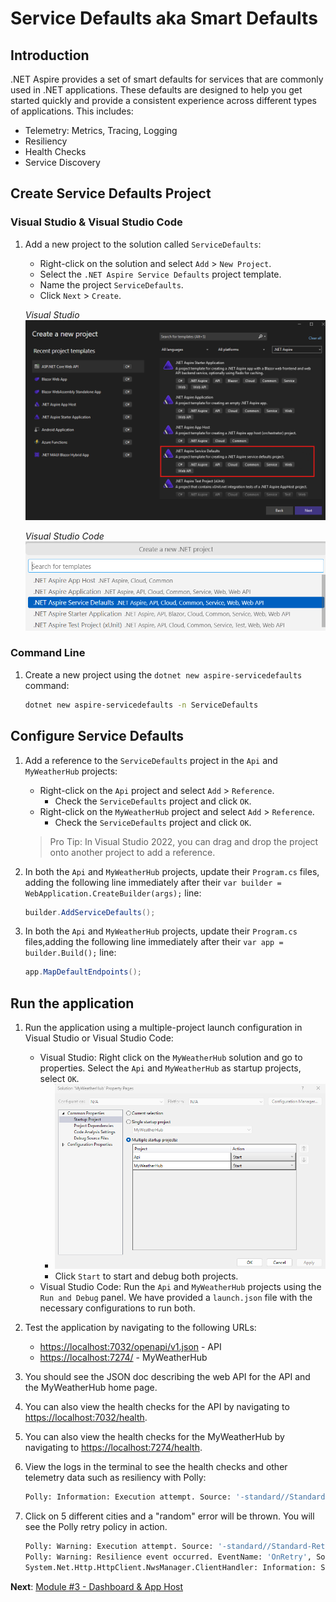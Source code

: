 # Service Defaults aka Smart Defaults

## Introduction

.NET Aspire provides a set of smart defaults for services that are commonly used in .NET applications. These defaults are designed to help you get started quickly and provide a consistent experience across different types of applications. This includes:

- Telemetry: Metrics, Tracing, Logging
- Resiliency
- Health Checks
- Service Discovery

## Create Service Defaults Project

### Visual Studio & Visual Studio Code

1. Add a new project to the solution called `ServiceDefaults`:
   - Right-click on the solution and select `Add` > `New Project`.
   - Select the `.NET Aspire Service Defaults` project template.
   - Name the project `ServiceDefaults`.
   - Click `Next` > `Create`.

    *Visual Studio*
    ![Visual Studio dialog to add a service defaults project](./media/vs-add-servicedefaults.png)

    *Visual Studio Code*
    ![Visual Studio Code dialog to add a service defaults project](./media/vsc-add-servicedefaults.png)

### Command Line

1. Create a new project using the `dotnet new aspire-servicedefaults` command:

   ```bash
   dotnet new aspire-servicedefaults -n ServiceDefaults
   ```

## Configure Service Defaults

1. Add a reference to the `ServiceDefaults` project in the `Api` and `MyWeatherHub` projects:
   - Right-click on the `Api` project and select `Add` > `Reference`.
     - Check the `ServiceDefaults` project and click `OK`.
   - Right-click on the `MyWeatherHub` project and select `Add` > `Reference`.
     - Check the `ServiceDefaults` project and click `OK`.

   > Pro Tip: In Visual Studio 2022, you can drag and drop the project onto another project to add a reference.

1. In both the `Api` and `MyWeatherHub` projects, update their `Program.cs` files, adding the following line immediately after their `var builder = WebApplication.CreateBuilder(args);` line:

   ```csharp
   builder.AddServiceDefaults();
   ```

1. In both the `Api` and `MyWeatherHub` projects, update their `Program.cs` files,adding the following line immediately after their `var app = builder.Build();` line:

   ```csharp
   app.MapDefaultEndpoints();
   ```

## Run the application

1. Run the application using a multiple-project launch configuration in Visual Studio or Visual Studio Code:
   - Visual Studio: Right click on the `MyWeatherHub` solution and go to properties. Select the `Api` and `MyWeatherHub` as startup projects, select `OK`.
     - ![Visual Studio solution properties](./media/vs-multiproject.png)
     - Click `Start` to start and debug both projects.
   - Visual Studio Code: Run the `Api` and `MyWeatherHub` projects using the `Run and Debug` panel. We have provided a `launch.json` file with the necessary configurations to run both.
1. Test the application by navigating to the following URLs:
   - [https://localhost:7032/openapi/v1.json](https://localhost:7032/openapi/v1.json) - API
   - [https://localhost:7274/](https://localhost:7274/) - MyWeatherHub
1. You should see the JSON doc describing the web API for the API and the MyWeatherHub home page.
1. You can also view the health checks for the API by navigating to [https://localhost:7032/health](https://localhost:7032/health).
1. You can also view the health checks for the MyWeatherHub by navigating to [https://localhost:7274/health](https://localhost:7274/health).
1. View the logs in the terminal to see the health checks and other telemetry data such as resiliency with Polly:

   ```bash
   Polly: Information: Execution attempt. Source: '-standard//Standard-Retry', Operation Key: '', Result: '200', Handled: 'False', Attempt: '0', Execution Time: '13.0649'
   ```

1. Click on 5 different cities and a "random" error will be thrown. You will see the Polly retry policy in action.

   ```bash
   Polly: Warning: Execution attempt. Source: '-standard//Standard-Retry', Operation Key: '', Result: '500', Handled: 'True', Attempt: '0', Execution Time: '9732.8258'
   Polly: Warning: Resilience event occurred. EventName: 'OnRetry', Source: '-standard//Standard-Retry', Operation Key: '', Result: '500'
   System.Net.Http.HttpClient.NwsManager.ClientHandler: Information: Sending HTTP request GET http://localhost:5271/forecast/AKZ318
   ```

**Next**: [Module #3 - Dashboard & App Host](03-dashboard-apphost.md)
